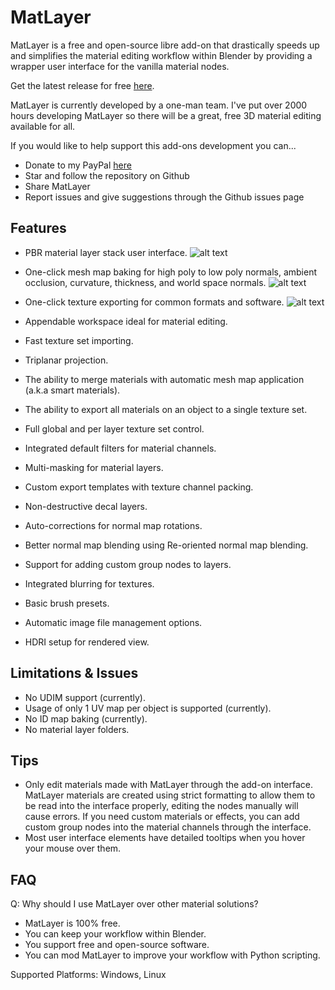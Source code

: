 # MatLayer

MatLayer is a free and open-source libre add-on that drastically speeds up and simplifies the material editing workflow within Blender by providing a wrapper user interface for the vanilla material nodes.

Get the latest release for free [here](https://github.com/LoganFairbairn/matlayer/releases).

MatLayer is currently developed by a one-man team. I've put over 2000 hours developing MatLayer so there will be a great, free 3D material editing available for all.

If you would like to help support this add-ons development you can...
- Donate to my PayPal [here](https://paypal.me/RyverCA?country.x=CA&locale.x=en_US)
- Star and follow the repository on Github
- Share MatLayer
- Report issues and give suggestions through the Github issues page

## Features

- PBR material layer stack user interface.
![alt text](https://raw.githubusercontent.com/LoganFairbairn/matlayer/main/promo/LayeredMaterialBall.png?raw=true)

- One-click mesh map baking for high poly to low poly normals, ambient occlusion, curvature, thickness, and world space normals.
![alt text](https://raw.githubusercontent.com/LoganFairbairn/matlayer/main/promo/MaterialBall_MeshMapBakes.png?raw=true)

- One-click texture exporting for common formats and software.
![alt text](https://raw.githubusercontent.com/LoganFairbairn/matlayer/main/promo/ExportingWithChannelPacking.png?raw=true)

- Appendable workspace ideal for material editing.
- Fast texture set importing.
- Triplanar projection.
- The ability to merge materials with automatic mesh map application (a.k.a smart materials).
- The ability to export all materials on an object to a single texture set.
- Full global and per layer texture set control.
- Integrated default filters for material channels.
- Multi-masking for material layers.
- Custom export templates with texture channel packing.
- Non-destructive decal layers.
- Auto-corrections for normal map rotations.
- Better normal map blending using Re-oriented normal map blending.
- Support for adding custom group nodes to layers.
- Integrated blurring for textures.
- Basic brush presets.
- Automatic image file management options.
- HDRI setup for rendered view.

## Limitations & Issues

- No UDIM support (currently).
- Usage of only 1 UV map per object is supported (currently).
- No ID map baking (currently).
- No material layer folders.

## Tips

- Only edit materials made with MatLayer through the add-on interface. MatLayer materials are created using strict formatting to allow them to be read into the interface properly, editing the nodes manually will cause errors. If you need custom materials or effects, you can add custom group nodes into the material channels through the interface.
- Most user interface elements have detailed tooltips when you hover your mouse over them.

## FAQ

Q: Why should I use MatLayer over other material solutions?
- MatLayer is 100% free.
- You can keep your workflow within Blender.
- You support free and open-source software.
- You can mod MatLayer to improve your workflow with Python scripting.

Supported Platforms: Windows, Linux